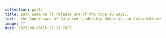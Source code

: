 ```yaml
---
collection: posts
title: Each week we'll release one of the tope 10 ways...
text: .t﻿he Superpower of Balanced Leadership Makes you an Extraordinary Leader...
image: ""
date: 2023-08-06T15:21:11.782Z
---
```

